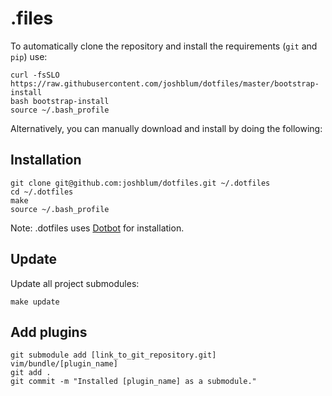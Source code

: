 .files
========

To automatically clone the repository and install the requirements (`git` and `pip`) use:

    curl -fsSLO https://raw.githubusercontent.com/joshblum/dotfiles/master/bootstrap-install
    bash bootstrap-install
    source ~/.bash_profile

Alternatively, you can manually download and install by doing the following:

Installation
--------

    git clone git@github.com:joshblum/dotfiles.git ~/.dotfiles
    cd ~/.dotfiles
    make
    source ~/.bash_profile


Note: .dotfiles uses [Dotbot](https://github.com/anishathalye/dotbot) for installation.

Update
--------
Update all project submodules:

    make update

Add plugins
--------

    git submodule add [link_to_git_repository.git] vim/bundle/[plugin_name]
    git add .
    git commit -m "Installed [plugin_name] as a submodule."
